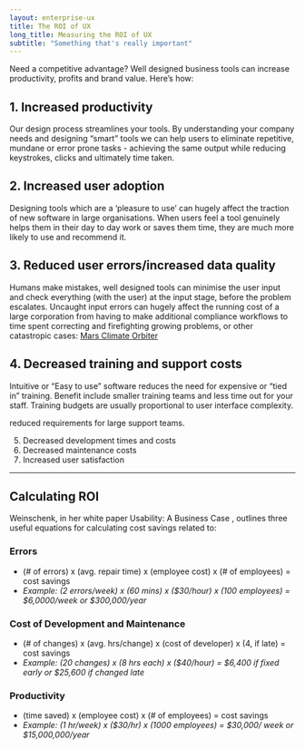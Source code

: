 ```yaml
---
layout: enterprise-ux
title: The ROI of UX
long_title: Measuring the ROI of UX
subtitle: "Something that's really important"
---
```


Need a competitive advantage? Well designed business tools can increase productivity, profits and brand value. Here’s how:

## 1. Increased productivity

Our design process streamlines your tools. By understanding your company needs and designing “smart” tools we can help users to eliminate repetitive, mundane or error prone tasks - achieving the same output while reducing keystrokes, clicks and ultimately time taken.


## 2. Increased user adoption

Designing tools which are a ‘pleasure to use’ can hugely affect the traction of new software in large organisations. When users feel a tool genuinely helps them in their day to day work or saves them time, they are much more likely to use and recommend it.


## 3. Reduced user errors/increased data quality

Humans make mistakes, well designed tools can minimise the user input and check everything (with the user) at the input stage, before the problem escalates. Uncaught input errors can hugely affect the running cost of a large corporation from having to make additional compliance workflows to time spent correcting and firefighting growing problems, or other catastropic cases: [Mars Climate Orbiter](https://en.wikipedia.org/wiki/Mars_Climate_Orbiter#Cause_of_failure)


## 4. Decreased training and support costs

Intuitive or “Easy to use” software reduces the need for expensive or “tied in” training. Benefit include smaller training teams and less time out for your staff. Training budgets are usually proportional to user interface complexity.

reduced requirements for large support teams.

5. Decreased development times and costs
6. Decreased maintenance costs
7. Increased user satisfaction


---


## Calculating ROI
Weinschenk, in her white paper Usability: A Business Case , outlines three useful equations for calculating cost savings related to:

### Errors

- (# of errors) x (avg. repair time) x (employee cost) x (# of employees) = cost savings
- _Example: (2 errors/week) x (60 mins) x ($30/hour) x (100 employees) = $6,0000/week or $300,000/year_
    
### Cost of Development and Maintenance

- (# of changes) x (avg. hrs/change) x (cost of developer) x (4, if late) = cost savings
- _Example: (20 changes) x (8 hrs each) x ($40/hour) = $6,400 if fixed early or $25,600 if changed late_

### Productivity

- (time saved) x (employee cost) x (# of employees) = cost savings
- _Example: (1 hr/week) x ($30/hr) x (1000 employees) = $30,000/ week or $15,000,000/year_
